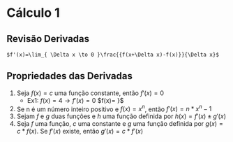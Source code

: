 # Cálculo 1

## Revisão Derivadas

	$f'(x)=\lim_{ \Delta x \to 0 }\frac{{f(x+\Delta x)-f(x)}}{\Delta x}$
## Propriedades das Derivadas

1. Seja $f(x) = c$ uma função constante, então $f'(x)= 0$
	- Ex1:  $f(x)=4\to f'(x)=0$
		$f(x)= }$
1. Se n é um número inteiro positivo e $f(x)=x^n$, então $f'(x)=n*x^n-1$ 
2. Sejam $f$ e $g$ duas funções e $h$ uma função definida por $h(x)=f'(x)\pm g'(x)$
3. Seja $f$ uma função, $c$ uma constante e $g$ uma função definida por $g(x)=c*f(x)$. Se $f'(x)$ existe, então $g'(x)=c*f'(x)$

